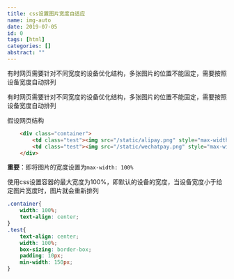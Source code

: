 ```yaml
---
title: css设置图片宽度自适应
name: img-auto
date: 2019-07-05
id: 0
tags: [html]
categories: []
abstract: ""
---
```



有时网页需要针对不同宽度的设备优化结构，多张图片的位置不能固定，需要按照设备宽度自动排列


<!--more-->


有时网页需要针对不同宽度的设备优化结构，多张图片的位置不能固定，需要按照设备宽度自动排列

<!--more-->

假设网页结构

```html
    <div class="container">
        <td class="test"><img src="/static/alipay.png" style="max-width: 100%"/></td>
        <td class="test"><img src="/static/wechatpay.png" style="max-width: 100%" /></td>
    </div>
```

**重要**：即将图片的宽度设置为`max-width: 100%`

使用css设置容器的最大宽度为100%，即默认的设备的宽度，当设备宽度小于给定图片宽度时，图片就会重新排列

```css
.container{
    width: 100%;
    text-align: center;
}
.test{
    text-align: center;
    width: 100%;
    box-sizing: border-box;
    padding: 10px;
    min-width: 150px;
}
```

